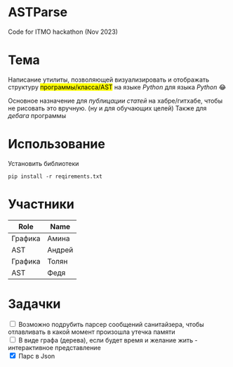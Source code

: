 # ASTParse
Code for ITMO hackathon (Nov 2023)

# Тема

Написание утилиты, позволяющей визуализировать и отображать структуру <mark>программы/класса/AST</mark> на языке _Python_ для языка _Python_ :joy:

Основное назначение для _публицации статей_ на хабре/гитхабе, чтобы не рисовать это вручную. (ну и для обучающих целей)
Также для _дебага_ программы

# Использование
Установить библиотеки

```
pip install -r reqirements.txt 
```



# Участники

|Role|Name|
|--|--|
|Графика| Амина|
|AST| Андрей|
|Графика| Толян|
|AST| Федя|

# Задачки

<form action="/action_page.php">
  <input type="checkbox" name="vehicle1" value="0">
  <label for="vehicle1"> Возможно подрубить парсер сообщений санитайзера, чтобы отлавливать в какой момент произошла утечка памяти </label><br>
  <input type="checkbox" name="vehicle2" value="1">
  <label for="vehicle2"> В виде графа (дерева), если будет время и желание жить - интерактивное представление </label><br>
  <input type="checkbox" name="vehicle3" value="2" checked>
  <label for="vehicle3"> Парс в Json</label><br><br>
</form>
